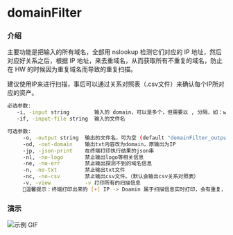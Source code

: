 # domainFilter
### 介绍
主要功能是把输入的所有域名，全部用 nslookup 检测它们对应的 IP 地址，然后对应好关系之后，根据 IP 地址，来去重域名，从而获取所有不重复的域名，防止在 HW 的时候因为重复域名而导致的重复扫描。

建议使用IP来进行扫描，事后可以通过关系对照表（.csv文件）来确认每个IP所对应的资产。

```bash
必选参数:
   -i, -input string        输入的 domain，可以是多个，但需要以 , 分隔，如：www.baidu.com,www.bing.com
   -if, -input-file string  输入的文件名

可选参数:
     -o, -output string  输出的文件名，可为空 (default "domainFilter_output_20250501_120646.txt")
     -od, -out-domain    输出txt内容改为domain，原输出为IP
     -jp, -json-print    在终端打印执行结果的json串
     -nl, -no-logo       禁止输出logo等相关信息
     -ne, -no-err        禁止输出探测不到的域名信息
     -n, -no-txt         禁止输出txt文件
     -nc, -no-csv        禁止输出csv文件。（默认会输出csv关系对照表）
     -v, -view           -v 打印所有的扫描信息
     🔔温馨提示：终端打印出来的 [+] IP -> Doamin 属于扫描信息实时打印，会有重复，去重后的结果在输出的文件中，使用去重后的数据请在输出的文件中获取
```

### 演示
![示例 GIF](img/1.gif)